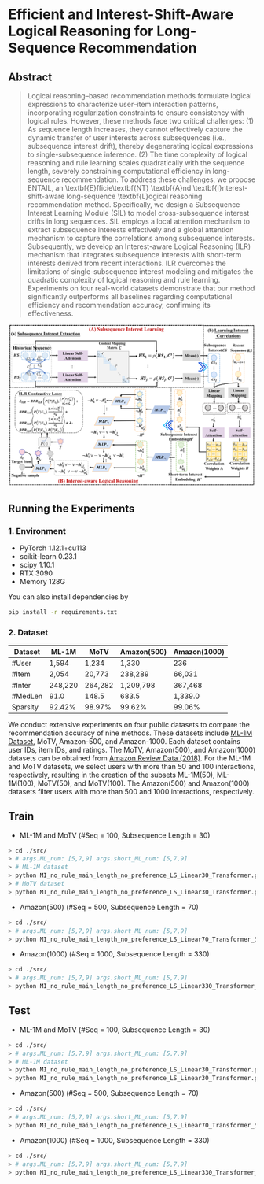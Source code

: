# Efficient and Interest-Shift-Aware Logical Reasoning for Long-Sequence Recommendation
## Abstract
> Logical reasoning–based recommendation methods formulate logical expressions to characterize user–item interaction patterns, incorporating regularization constraints to ensure consistency with logical rules. However, these methods face two critical challenges: (1) As sequence length increases, they cannot effectively capture the dynamic transfer of user interests across subsequences (i.e., subsequence interest drift), thereby degenerating logical expressions to single-subsequence inference. (2) The time complexity of logical reasoning and rule learning scales quadratically with the sequence length, severely constraining computational efficiency in long-sequence recommendation. To address these challenges, we propose ENTAIL, an \textbf{E}fficie\textbf{NT} \textbf{A}nd \textbf{I}nterest-shift-aware long-sequence  \textbf{L}ogical reasoning recommendation method. Specifically, we design a Subsequence Interest Learning Module (SIL) to model cross-subsequence interest drifts in long sequences. SIL employs a local attention mechanism to extract subsequence interests effectively and a global attention mechanism to capture the correlations among subsequence interests. Subsequently, we develop an Interest-aware Logical Reasoning (ILR) mechanism that integrates subsequence interests with short-term interests derived from recent interactions. ILR overcomes the limitations of single-subsequence interest modeling and mitigates the quadratic complexity of logical reasoning and rule learning. Experiments on four real-world datasets demonstrate that our method significantly outperforms all baselines regarding computational efficiency and recommendation accuracy, confirming its effectiveness.

<center>
<img src="./paper.png" alt="EMILE" width="950"/>
</center>

## Running the Experiments

### 1. Environment

+ PyTorch 1.12.1+cu113
+ scikit-learn 0.23.1
+ scipy 1.10.1
+ RTX 3090
+ Memory 128G

You can also install dependencies by

```bash
pip install -r requirements.txt
```

### 2. Dataset

| Dataset  | ML-1M   | MoTV    | Amazon(500) | Amazon(1000)     |
|----------|---------|---------|-------------|-----------|
| #User    | 1,594   | 1,234   | 1,330     | 236    |
| #Item    | 2,054   | 20,773  | 238,289      | 66,031    |
| #Inter   | 248,220 | 264,282 | 1,209,798   | 367,468 |
| #MedLen  | 91.0    | 148.5   | 683.5         | 1,339.0      |
| Sparsity | 92.42%  | 98.97%  | 99.62%       |99.06%    |

 We conduct extensive experiments on four public datasets to compare the recommendation accuracy of nine methods. These datasets include [ML-1M Dataset](https://grouplens.org/datasets/movielens/), MoTV, Amazon-500, and Amazon-1000. Each dataset contains user IDs, item IDs, and ratings. The MoTV, Amazon(500), and Amazon(1000) datasets can be obtained from [Amazon Review Data (2018)](https://nijianmo.github.io/amazon/index.html). For the ML-1M and MoTV datasets, we select users with more than 50 and 100 interactions, respectively, resulting in the creation of the subsets ML-1M(50), ML-1M(100), MoTV(50), and MoTV(100). The Amazon(500) and Amazon(1000) datasets filter users with more than 500 and 1000 interactions, respectively.



## Train
* ML-1M and MoTV (#Seq = 100, Subsequence Length = 30)
```bash
> cd ./src/
> # args.ML_num: [5,7,9] args.short_ML_num: [5,7,9]
> # ML-1M dataset
> python MI_no_rule_main_length_no_preference_LS_Linear30_Transformer.py --rank 1 --model_name NCR --load = 0 --train = 1 --optimizer GD --lr 0.001 --dataset ML-1M --ML_num 7 --short_ML_num 7 --ML_model 'SA_LS_LinFormer30'  --metric ndcg@5,ndcg@10,hit@5,hit@10 --max_his 100 --test_neg_n 100
> # MoTV dataset
> python MI_no_rule_main_length_no_preference_LS_Linear30_Transformer.py --rank 1 --model_name NCR --load = 0 --train = 1 --optimizer GD --lr 0.001 --dataset Movies_and_TV_100 --ML_num 7 --short_ML_num 7 --ML_model 'SA_LS_LinFormer30'  --metric ndcg@5,ndcg@10,hit@5,hit@10 --max_his 100 --test_neg_n 100
```
* Amazon(500) (#Seq = 500, Subsequence Length = 70)
```bash
> cd ./src/
> # args.ML_num: [5,7,9] args.short_ML_num: [5,7,9]
> python MI_no_rule_main_length_no_preference_LS_Linear70_Transformer_500.py --rank 1 --model_name NCR --load = 0 --train = 1 --optimizer GD --lr 0.001 --dataset Amazon_500 --ML_num 9 --short_ML_num 9 --ML_model 'SA_LS_LinFormer70'  --metric ndcg@5,ndcg@10,hit@5,hit@10 --max_his 500 --test_neg_n 100
```
* Amazon(1000) (#Seq = 1000, Subsequence Length = 330)
```bash
> cd ./src/
> # args.ML_num: [5,7,9] args.short_ML_num: [5,7,9]
> python MI_no_rule_main_length_no_preference_LS_Linear330_Transformer_1000.py --rank 1 --model_name NCR --load = 0 --train = 1 --optimizer GD --lr 0.001 --dataset Amazon_1000 --ML_num 7 --short_ML_num 7 --ML_model 'SA_LS_LinFormer330'  --metric ndcg@5,ndcg@10,hit@5,hit@10 --max_his 1000 --test_neg_n 100
```

## Test
* ML-1M and MoTV (#Seq = 100, Subsequence Length = 30)
```bash
> cd ./src/
> # args.ML_num: [5,7,9] args.short_ML_num: [5,7,9]
> # ML-1M dataset
> python MI_no_rule_main_length_no_preference_LS_Linear30_Transformer.py --rank 1 --model_name NCR --load = 1 --train = 0 --optimizer GD --lr 0.001 --dataset ML-1M --ML_num 7 --short_ML_num 7 --ML_model 'SA_LS_LinFormer30'  --metric ndcg@5,ndcg@10,hit@5,hit@10 --max_his 100 --test_neg_n 100
> python MI_no_rule_main_length_no_preference_LS_Linear30_Transformer.py --rank 1 --model_name NCR --load = 1 --train = 0 --optimizer GD --lr 0.001 --dataset Movies_and_TV_100 --ML_num 7 --short_ML_num 7 --ML_model 'SA_LS_LinFormer30'  --metric ndcg@5,ndcg@10,hit@5,hit@10 --max_his 100 --test_neg_n 100
```
* Amazon(500) (#Seq = 500, Subsequence Length = 70)
```bash
> cd ./src/
> # args.ML_num: [5,7,9] args.short_ML_num: [5,7,9]
> python MI_no_rule_main_length_no_preference_LS_Linear70_Transformer_500.py --rank 1 --model_name NCR --load = 1 --train = 0 --optimizer GD --lr 0.001 --dataset Amazon_500 --ML_num 9 --short_ML_num 9 --ML_model 'SA_LS_LinFormer70'  --metric ndcg@5,ndcg@10,hit@5,hit@10 --max_his 500 --test_neg_n 100
```
* Amazon(1000) (#Seq = 1000, Subsequence Length = 330)
```bash
> cd ./src/
> # args.ML_num: [5,7,9] args.short_ML_num: [5,7,9]
> python MI_no_rule_main_length_no_preference_LS_Linear330_Transformer_1000.py --rank 1 --model_name NCR --load = 1 --train = 0 --optimizer GD --lr 0.001 --dataset Amazon_1000 --ML_num 7 --short_ML_num 7 --ML_model 'SA_LS_LinFormer330'  --metric ndcg@5,ndcg@10,hit@5,hit@10 --max_his 1000 --test_neg_n 100
```


